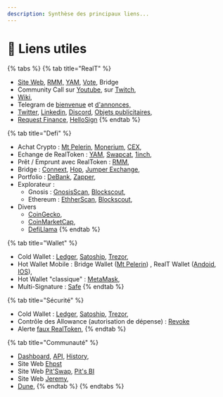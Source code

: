 ```yaml
---
description: Synthèse des principaux liens...
---
```


# 🍈 Liens utiles

{% tabs %}
{% tab title="RealT" %}
* [Site Web](https://realt.co/), [RMM,](https://rmm.realtoken.network/markets) [YAM](https://yam.realtoken.network/), [Vote](https://vote.realtoken.network/), Bridge
* Community Call sur [Youtube](https://www.youtube.com/@RealTplatform/streams), sur [Twitch](https://www.twitch.tv/realtofficial),
* [Wiki](https://wiki.realt.co/),
* Telegram de [bienvenue](https://t.me/Realtoken\_welcome) et [d'annonces,](https://t.me/Communication\_RealT\_FR)
* [Twitter](https://twitter.com/RealTPlatform), [Linkedin](https://www.linkedin.com/company/realtplatform/), [Discord](https://discord.com/invite/5TkxpQc), [Objets publicitaires](https://merch.realt.co/),
* [Request Finance](https://app.request.finance/login), [HelloSign](https://app.hellosign.com/account/logIn)
{% endtab %}

{% tab title="Defi" %}
* Achat Crypto : [Mt Pelerin](https://www.mtpelerin.com/fr), [Monerium](https://monerium.com/), [CEX](https://coinmarketcap.com/fr/rankings/exchanges/),
* Echange de RealToken : [YAM](https://yam.realtoken.network/), [Swapcat](https://cloudflare-ipfs.com/ipfs/QmZ8wkYtFgGXpHpPGGjQAynS5m8jc4df9KwD4v1pV27yBK/start.htm), [1inch](https://app.1inch.io/),
* Prêt / Emprunt avec RealToken : [RMM](https://rmm.realtoken.network/markets),
* Bridge : [Connext](https://bridge.connext.network/USDC-from-gnosis-to-binance), [Hop](https://hop.exchange/), [Jumper Exchange](https://jumper.exchange/),&#x20;
* Portfolio : [DeBank](https://debank.com/), [Zapper](https://zapper.xyz/fr),
* Explorateur :&#x20;
  * Gnosis : [GnosisScan](https://gnosisscan.io/), [Blockscout](https://blockscout.com/xdai/mainnet),
  * Ethereum : [EthherScan](https://etherscan.io/),  [Blockscout](https://blockscout.com/eth/mainnet),
* Divers&#x20;
  * [CoinGecko](https://www.coingecko.com/fr),
  * [CoinMarketCap](https://coinmarketcap.com/),
  * [DefiLlama](https://defillama.com/)
{% endtab %}

{% tab title="Wallet" %}
* Cold Wallet : [Ledger](https://www.ledger.com/fr), [Satoship](https://satochip.io/?lang=fr), [Trezor](https://trezor.io/),
* Hot Wallet Mobile : Bridge Wallet ([Mt Pelerin](https://www.mtpelerin.com/bridge-wallet)) , RealT Wallet ([Andoid](https://play.google.com/store/apps/details?id=co.realt.bridge\&hl=fr\&gl=US\&pli=1), [IOS](https://apps.apple.com/fr/app/realt-wallet/id1545585469)),&#x20;
* Hot Wallet "classique" : [MetaMask](https://metamask.io/),
* Multi-Signature : [Safe](https://safe.global/wallet)
{% endtab %}

{% tab title="Sécurité" %}
* Cold Wallet : [Ledger](https://www.ledger.com/fr), [Satoship](https://satochip.io/?lang=fr), [Trezor](https://trezor.io/),
* Contrôle des Allowance (autorisation de dépense) : [Revoke](https://revoke.cash/)
* Alerte [faux RealToken](https://realt.co/warning-malicious-activity-on-swap-cat-involving-fake-realtokens/),
{% endtab %}

{% tab title="Communauté" %}
* [Dashboard](https://dashboard.realt.community/), [API](https://api.realt.community/), [History](https://www.cryptalloc.com/realtsoon/),
* Site Web [E](https://ehpst.duckdns.org/realt\_rent\_tracker/)[hpst](https://ehpst.duckdns.org/realt\_rent\_tracker/)
* Site Web [Pit'Swap](https://realt.pitswap.site/), [Pit's BI](https://realt.pitsbi.io/stats)
* Site Web [Jeremy](https://yam.jycssu.fr/#/),
* [Dune](https://dune.com/k06a/RealToken),
{% endtab %}
{% endtabs %}

